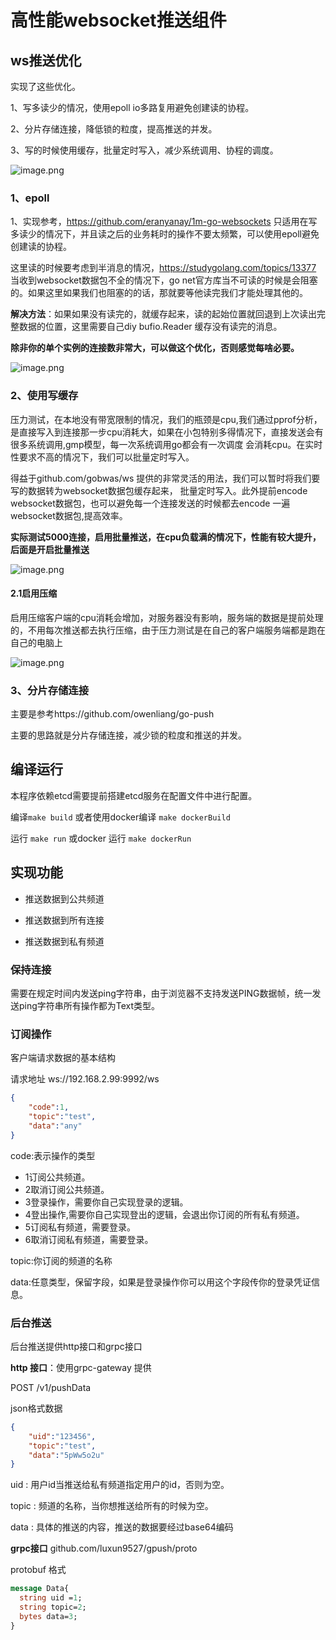 # 高性能websocket推送组件


## ws推送优化

实现了这些优化。

1、写多读少的情况，使用epoll io多路复用避免创建读的协程。

2、分片存储连接，降低锁的粒度，提高推送的并发。

3、写的时候使用缓存，批量定时写入，减少系统调用、协程的调度。

![image.png](https://cdn.nlark.com/yuque/0/2025/png/12466223/1743862861672-38882091-085b-4d5b-9bdb-694955f072de.png?x-oss-process=image%2Fformat%2Cwebp)

### 1、epoll

1、实现参考，https://github.com/eranyanay/1m-go-websockets   只适用在写多读少的情况下，并且读之后的业务耗时的操作不要太频繁，可以使用epoll避免创建读的协程。

这里读的时候要考虑到半消息的情况，https://studygolang.com/topics/13377  当收到websocket数据包不全的情况下，go net官方库当不可读的时候是会阻塞的。如果这里如果我们也阻塞的的话，那就要等他读完我们才能处理其他的。

**解决方法**：如果如果没有读完的，就缓存起来，读的起始位置就回退到上次读出完整数据的位置，这里需要自己diy bufio.Reader 缓存没有读完的消息。

**除非你的单个实例的连接数非常大，可以做这个优化，否则感觉每啥必要。**



![image.png](https://cdn.nlark.com/yuque/0/2025/png/12466223/1743862901436-b10f6e9d-435c-45c5-8e9a-9e314e6f463d.png?x-oss-process=image%2Fformat%2Cwebp%2Fresize%2Cw_898%2Climit_0)





### 2、使用写缓存

压力测试，在本地没有带宽限制的情况，我们的瓶颈是cpu,我们通过pprof分析，是直接写入到连接那一步cpu消耗大，如果在小包特别多得情况下，直接发送会有很多系统调用,gmp模型，每一次系统调用go都会有一次调度 会消耗cpu。在实时性要求不高的情况下，我们可以批量定时写入。

得益于github.com/gobwas/ws 提供的非常灵活的用法，我们可以暂时将我们要写的数据转为websocket数据包缓存起来， 批量定时写入。此外提前encode websocket数据包，也可以避免每一个连接发送的时候都去encode 一遍websocket数据包,提高效率。

**实际测试5000连接，启用批量推送，在cpu负载满的情况下，性能有较大提升，后面是开启批量推送**

![image.png](https://cdn.nlark.com/yuque/0/2025/png/12466223/1743862923713-e1abd842-a62d-464a-9e51-fe707ed81b6c.png?x-oss-process=image%2Fformat%2Cwebp)

#### 2.1启用压缩

启用压缩客户端的cpu消耗会增加，对服务器没有影响，服务端的数据是提前处理的，不用每次推送都去执行压缩，由于压力测试是在自己的客户端服务端都是跑在自己的电脑上



![image.png](https://cdn.nlark.com/yuque/0/2025/png/12466223/1743862955829-2e736239-5a7f-4978-8898-1a535fd4c82c.png?x-oss-process=image%2Fformat%2Cwebp%2Fresize%2Cw_898%2Climit_0)



### 3、分片存储连接

主要是参考https://github.com/owenliang/go-push

主要的思路就是分片存储连接，减少锁的粒度和推送的并发。



## 编译运行

本程序依赖etcd需要提前搭建etcd服务在配置文件中进行配置。

编译`make build`  或者使用docker编译 `make dockerBuild`

运行 `make run` 或docker 运行 `make dockerRun`

## 实现功能

- 推送数据到公共频道


- 推送数据到所有连接


- 推送数据到私有频道

### 保持连接

需要在规定时间内发送ping字符串，由于浏览器不支持发送PING数据帧，统一发送ping字符串所有操作都为Text类型。

### 订阅操作

客户端请求数据的基本结构

请求地址 ws://192.168.2.99:9992/ws

```json
{
    "code":1,
    "topic":"test",
    "data":"any"
}
```

code:表示操作的类型

- 1订阅公共频道。
- 2取消订阅公共频道。
- 3登录操作，需要你自己实现登录的逻辑。
- 4登出操作,需要你自己实现登出的逻辑，会退出你订阅的所有私有频道。
- 5订阅私有频道，需要登录。
- 6取消订阅私有频道，需要登录。

topic:你订阅的频道的名称

data:任意类型，保留字段，如果是登录操作你可以用这个字段传你的登录凭证信息。

### 后台推送

后台推送提供http接口和grpc接口

**http 接口**：使用grpc-gateway 提供

POST /v1/pushData

json格式数据

```json
{
    "uid":"123456",
    "topic":"test",
    "data":"5pWw5o2u"
}
```

uid    :  用户id当推送给私有频道指定用户的id，否则为空。

topic : 频道的名称，当你想推送给所有的时候为空。

data : 具体的推送的内容，推送的数据要经过base64编码

**grpc接口** github.com/luxun9527/gpush/proto

protobuf 格式

```protobuf
message Data{
  string uid =1;
  string topic=2;
  bytes data=3;
}
```
